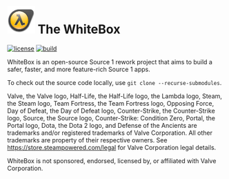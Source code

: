 # ![Logo](apps/half-life-2/resources/half-life-2_product-64.png) The WhiteBox
[![license](https://img.shields.io/github/license/dimhotepus/whitebox.svg)](../LICENSE.md)
[![build](https://github.com/dimhotepus/whitebox/actions/workflows/cmake.yml/badge.svg?branch=master)](https://github.com/dimhotepus/whitebox/)

WhiteBox is an open-source Source 1 rework project that aims to build a safer,
faster, and more feature-rich Source 1 apps.

To check out the source code locally, use `git clone --recurse-submodules`.

Valve, the Valve logo, Half-Life, the Half-Life logo, the Lambda logo, Steam,
the Steam logo, Team Fortress, the Team Fortress logo, Opposing Force,
Day of Defeat, the Day of Defeat logo, Counter-Strike, the Counter-Strike logo,
Source, the Source logo, Counter-Strike: Condition Zero, Portal,
the Portal logo, Dota, the Dota 2 logo, and Defense of the Ancients are
trademarks and/or registered trademarks of Valve Corporation.  All other
trademarks are property of their respective owners.  See 
https://store.steampowered.com/legal for Valve Corporation legal details.

WhiteBox is not sponsored, endorsed, licensed by, or affiliated with Valve
Corporation.
